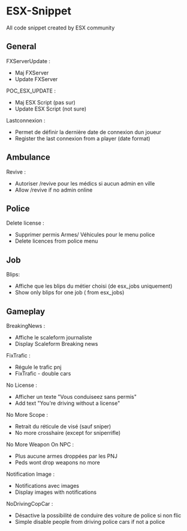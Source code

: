 


# ESX-Snippet
All code snippet created by ESX community


## General
FXServerUpdate :

- Maj FXServer
- Update FXServer

POC_ESX_UPDATE :

- Maj ESX Script (pas sur)
- Update ESX Script (not sure)

Lastconnexion :

- Permet de définir la dernière date de connexion dun joueur
- Register the last connexion from a player (date format)


## Ambulance
Revive :

- Autoriser /revive pour les médics si aucun admin en ville
- Allow /revive if no admin online
## Police
Delete license :

- Supprimer permis Armes/ Véhicules pour le menu police
- Delete licences from police menu


## Job
Blips:

- Affiche que les blips du métier choisi (de esx_jobs uniquement)
- Show only blips for one job ( from esx_jobs)


## Gameplay
BreakingNews :

- Affiche le scaleform journaliste
- Display Scaleform Breaking news

FixTrafic :

-  Régule le trafic pnj
-  FixTrafic - double cars

No License :

-  Afficher un texte "Vous conduiseez sans permis"
-  Add text "You're driving without a license"

No More Scope :

-  Retrait du réticule de visé (sauf sniper)
-  No more crosshaire (except for sniperrifle)

No More Weapon On NPC :

- Plus aucune armes droppées par les PNJ
- Peds wont drop weapons no more

Notification Image :

- Notifications avec images
- Display images with notifications

NoDrivingCopCar :

- Désactive la possibilité de conduire des voiture de police si non flic
- Simple disable people from driving police cars if not a police

